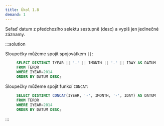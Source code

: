 ```yaml
---
title: Úkol 1.8
demand: 1
---
```


Seřaď datum z předchozího selektu sestupně (desc) a vypiš jen jedinečné záznamy.

:::solution

Sloupečky můžeme spojit spojovátkem `||`:

```sql
     SELECT DISTINCT IYEAR || '-' || IMONTH || '-' || IDAY AS DATUM
     FROM TEROR
     WHERE IYEAR=2014
     ORDER BY DATUM DESC;
```

Sloupečky můžeme spojit funkcí `CONCAT`:

```sql
     SELECT DISTINCT CONCAT(IYEAR, '-', IMONTH, '-', IDAY) AS DATUM
     FROM TEROR
     WHERE IYEAR=2014
     ORDER BY DATUM DESC;
```

:::
